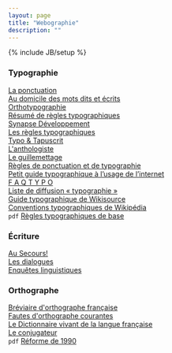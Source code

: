 ```yaml
---
layout: page
title: "Webographie"
description: ""
---
```

{% include JB/setup %}

### Typographie

[La ponctuation](http://www.la-ponctuation.com/point-virgule.html)  
[Au domicile des mots dits et écrits](http://monsu.desiderio.free.fr/sommaire.html)  
[Orthotypographie](http://www.orthotypographie.fr/index.html)  
[Résumé de règles typographiques](http://j.poitou.free.fr/pro/html/typ/resume.html)  
[Synapse Développement](http://www.synapse-fr.com/typographie/TTM_0.htm)  
[Les règles typographiques](http://artic.ac-besancon.fr/animateurs_ia70/Pages/regles_typographiques.htm)  
[Typo & Tapuscrit](http://marcautret.free.fr/sigma/pratik/typo/)  
[L'anthologiste](http://www.lanthologiste.fr/memo-typo/)  
[Le guillemettage](http://listetypo.free.fr/ortho/guillemets.html)  
[Règles de ponctuation et de typographie](http://www.interpc.fr/mapage/billaud/ponctua.html)  
[Petit guide typographique à l’usage de l’internet](http://www.uzine.net/article1802.html)  
[F A Q T Y P O](http://jacques-andre.fr/faqtypo/)  
[Liste de diffusion « typographie »](https://sympa.inria.fr/sympa/info/typographie)  
[Guide typographique de Wikisource](http://fr.wikisource.org/wiki/Aide:Guide_typographique)  
[Conventions typographiques de Wikipédia](http://fr.wikipedia.org/wiki/Wikip%C3%A9dia:Conventions_typographiques)  
`pdf` [Règles typographiques de base](http://revues.refer.org/telechargement/fiche-typographie.pdf)

### Écriture

[Au Secours!](http://cg.cyberscol.qc.ca/cybergroupe/plume/secours/accueil.html)  
[Les dialogues](http://ffnetmodedemploi.free.fr/dialogue.php)  
[Enquêtes linguistiques](http://druide.com/enquetes.html)

### Orthographe

[Bréviaire d'orthographe française](http://mapage.noos.fr/mp2/aide_sommaire.htm)  
[Fautes d'orthographe courantes](http://fr.wikipedia.org/wiki/Wikip%C3%A9dia:Fautes_d%27orthographe/Courantes)  
[Le Dictionnaire vivant de la langue française](http://dvlf.uchicago.edu/)  
[Le conjugateur](http://conjugateur.fr/)  
`pdf` [Réforme de 1990](http://corrigeur.fr/pdf/rectifications-1990.pdf)
